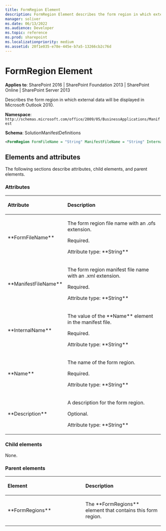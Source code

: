```yaml
---
title: FormRegion Element
description: FormRegion Element describes the form region in which external data will be displayed in Microsoft Outlook 2010.
manager: soliver
ms.date: 06/13/2022
ms.audience: Developer
ms.topic: reference
ms.prod: sharepoint
ms.localizationpriority: medium
ms.assetid: 20f1e035-e78e-445e-b7a5-13266cb2c76d
---
```


# FormRegion Element

**Applies to**: SharePoint 2016 | SharePoint Foundation 2013 | SharePoint Online | SharePoint Server 2013

Describes the form region in which external data will be displayed in Microsoft Outlook 2010.

**Namespace**: `http://schemas.microsoft.com/office/2009/05/BusinessApplications/Manifest`

**Schema**: SolutionManifestDefinitions

```XML
<FormRegion FormFileName = "String" ManifestFileName = "String" InternalName = "String" Name = "String" Description = "String"> </FormRegion>
```

## Elements and attributes

The following sections describe attributes, child elements, and parent elements.

### Attributes

<table>
<colgroup>
<col width="20%" />
<col width="80%" />
</colgroup>
<thead>
<tr class="header">
<th align="left"><p>Attribute</p></th>
<th align="left"><p>Description</p></th>
</tr>
</thead>
<tbody>
<tr class="odd">
<td align="left"><p>**FormFileName**</p></td>
<td align="left"><p>The form region file name with an .ofs extension.</p>
<p>Required.</p>
<p>Attribute type: **String**</p></td>
</tr>
<tr class="even">
<td align="left"><p>**ManifestFileName**</p></td>
<td align="left"><p>The form region manifest file name with an .xml extension.</p>
<p>Required.</p>
<p>Attribute type: **String**</p></td>
</tr>
<tr class="odd">
<td align="left"><p>**InternalName**</p></td>
<td align="left"><p>The value of the **Name** element in the manifest file.</p>
<p>Required.</p>
<p>Attribute type: **String**</p></td>
</tr>
<tr class="even">
<td align="left"><p>**Name**</p></td>
<td align="left"><p>The name of the form region.</p>
<p>Required.</p>
<p>Attribute type: **String**</p></td>
</tr>
<tr class="odd">
<td align="left"><p>**Description**</p></td>
<td align="left"><p>A description for the form region.</p>
<p>Optional.</p>
<p>Attribute type: **String**</p></td>
</tr>
</tbody>
</table>

### Child elements

None.

### Parent elements

<table>
<colgroup>
<col width="50%" />
<col width="50%" />
</colgroup>
<thead>
<tr class="header">
<th align="left"><p>Element</p></th>
<th align="left"><p>Description</p></th>
</tr>
</thead>
<tbody>
<tr class="odd">
<td align="left"><p>**FormRegions**</p></td>
<td align="left"><p>The **FormRegions** element that contains this form region.</p></td>
</tr>
</tbody>
</table>

<br/>


<br/>






